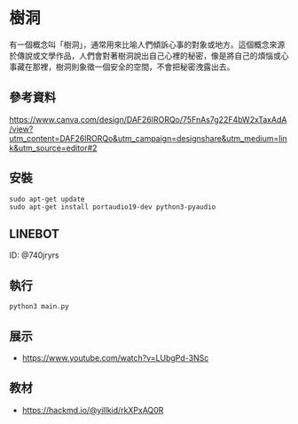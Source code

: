 # 樹洞

有一個概念叫「樹洞」，通常用來比喻人們傾訴心事的對象或地方。這個概念來源於傳說或文學作品，人們會對著樹洞說出自己心裡的秘密，像是將自己的煩惱或心事藏在那裡，樹洞則象徵一個安全的空間，不會把秘密洩露出去。

## 參考資料
https://www.canva.com/design/DAF26lRORQo/75FnAs7g22F4bW2xTaxAdA/view?utm_content=DAF26lRORQo&utm_campaign=designshare&utm_medium=link&utm_source=editor#2

## 安裝
```bash=
sudo apt-get update
sudo apt-get install portaudio19-dev python3-pyaudio
```

## LINEBOT
ID: @740jryrs

## 執行
```bash=
python3 main.py
```

## 展示
- https://www.youtube.com/watch?v=LUbgPd-3NSc

## 教材
- https://hackmd.io/@yillkid/rkXPxAQ0R